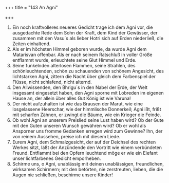 +++
title = "143 An Agni"

+++


1.	Ein noch kraftvolleres neueres Gedicht trage ich dem Agni vor, die ausgedachte Rede dem Sohn der Kraft, dem Kind der Gewässer, der zusammen mit den Vasu´s als lieber Hotri sich auf Erden niederließ, die Zeiten einhaltend.
2.	Als er im höchsten Himmel geboren wurde, da wurde Agni dem Matarisvan offenbar. Als er nach seinem Ratschluß in voller Größe entflammt wurde, erleuchtete seine Glut Himmel und Erde.
3.	Seine funkelnden alterlosen Flammen, seine Strahlen, des schönleuchtenden, schön zu schauenden von schönem Angesicht, des lichtstarken Agni, zittern die Nacht über gleich dem Farbenspiel der Flüsse, nicht schlafend, nicht alternd.
4.	Den Allwissenden, den Bhrigu´s in den Nabel der Erde, der Welt insgesamt eingesetzt haben, den Agni sporne mit Lobreden im eigenen Hause an, der allein über alles Gut König ist wie Varuna!
5.	Der nicht aufzuhalten ist wie das Brausen der Marut, wie eine losgelassene Heerschar, wie der himmlische Donnerkeil; Agni ißt, frißt mit scharfen Zähnen, er zwingt die Bäume, wie ein Krieger die Feinde.
6.	Ob wohl Agni an unserem Preislied seine Lust haben wird? Ob der Gute mit den Guten unseren Wunsch gewähren wird? Ob er wohl als Ansporner uns fromme Gedanken erregen wird zum Gewinne? Ihn, der von reinem Aussehen, preise ich mit diesem Liede.
7.	Eurem Agni, dem Schmalzgesicht, der auf der Deichsel des rechten Werkes sitzt, läßt der Anzündende den Vortritt wie einem verbündeten Freund. Entflammt bei den Opfern leuchtend möge er wie ein Elefant unser lichtfarbenes Gedicht emporheben.
8.	Schirme uns, o Agni, unablässig mit deinen unablässigen, freundlichen, wirksamen Schirmern; mit den betörten, nie zerstreuten, lieben, die die Augen nie schließen, beschirme unsere Kinder!


